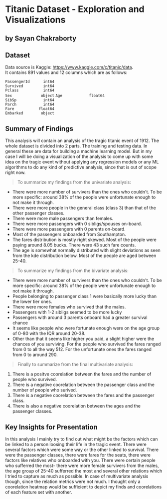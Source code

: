 # Titanic Dataset - Exploration and Visualizations
## by Sayan Chakraborty


## Dataset
Data source is Kaggle: https://www.kaggle.com/c/titanic/data.  
It contains 891 values and 12 columns which are as follows:  

`PassengerId      int64`   
`Survived         int64`  
`Pclass           int64`  
`Sex             object` 
`Age            float64`  
`SibSp            int64`  
`Parch            int64`  
`Fare           float64`  
`Embarked        object`  

## Summary of Findings
This analysis will contain an analysis of the tragic titanic event of 1912. The whole dataset is divided into 2 parts. The training and testing data. In general these are data for building a machine learning model. But in my case I will be doing a visualization of the analysis to come up with some idea on the tragic event without applying any regression models or any ML algorithms to do any kind of predictive analysis, since that is out of scope right now.  

> To summarize my findings from the univariate analysis:  
- There were more number of survivers than the ones who couldn't. To be more specific: around 38% of the people were unfortunate enough to not make it through.  
- There were more people in the general class (class 3) than that of the other passenger classes.
- There were more male passengers than females.
- There were more passengers with 0 sibligs/spouses on-board.
- There were more passengers with 0 parents on-board.
- Most of the passengers onboarded from Southampton.
- The fares distribution is mostly right skewed. Most of the people were paying around 8.05 bucks. There were 43 such fare counts. 
- The age is somewhat normally distributed with slight deviations as seen from the kde distribution below. Most of the people are aged between 25-40.  

> To summarize my findings from the bivariate analysis:  
- There were more number of survivers than the ones who couldn't. To be more specific: around 38% of the people were unfortunate enough to not make it through.  
- People belonging to passenger class 1 were basically more lucky than the lower tier ones.
- There were more females who survived that the males.
- Passengers with 1-2 sibligs seemed to be more lucky
- Passengers with around 3 parents onboard had a greater survival chance
- It seems like people who were fortunate enough were on the age group of 0-80 with the IQR around 20-38.
- Other than that it seems like higher you paid, a slight higher were the chances of you surviving. For the people who survived the fares ranged from 0 to all the way 512. For the unfortunate ones the fares ranged from 0 to around 290.  

> Finally to summarize from the final multivariate analysis:  

1. There is a positve coorelation between the fares and the number of people who survived.  
2. There is a negative coorelation between the passenger class and the number of people who surived.
3. There is a negative coorelation between the fares and the passenger class. 
4. There is also a negative coorelation between the ages and the passenger classes.



## Key Insights for Presentation

In this analysis I mainly try to find out what might be the factors which can be linked to a person loosing their life in the tragic event. There were several factors which were some way or the other linked to survival. There were the passenger classes, there were fares for the seats, there were factors like relatives who onboarded with you. There were certain people who sufferred the most- there were more female survivers from the males, the age group of 25-40 sufferred the most and several other relations which I tried to capture as much as possible. In case of multivariate analysis though, since the relation metrics were not much. I thought only a coorelation heatmap would be sufficient to depict my finds and coorelations of each feature set with another. 